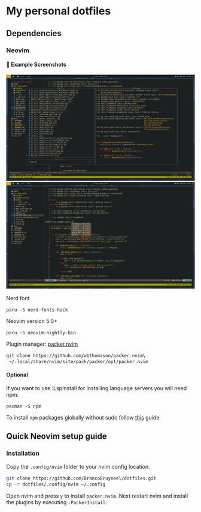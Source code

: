 # My personal dotfiles

## Dependencies

### Neovim

#### :camera_flash: Example Screenshots

![telescope](./Pictures/screenshots/test4.png)
![lsp](./Pictures/screenshots/test5.png)

Nerd font

```
paru -S nerd-fonts-hack
```

Neovim version 5.0+

```
paru -S neovim-nightly-bin
```

Plugin manager: [packer.nvim](https://github.com/wbthomason/packer.nvim)

```
git clone https://github.com/wbthomason/packer.nvim\
 ~/.local/share/nvim/site/pack/packer/opt/packer.nvim
```

#### Optional

If you want to use :LspInstall for installing language servers you will need npm.

```
pacman -S npm
```

To install `npm` packages globally without sudo follow [this](https://github.com/sindresorhus/guides/blob/main/npm-global-without-sudo.md) guide

## Quick Neovim setup guide

### Installation

Copy the `.config/nvim` folder to your nvim config location.

```sh
git clone https://github.com/BrancoBruyneel/dotfiles.git
cp -r dotfiles/.config/nvim ~/.config
```

Open nvim and press `y` to install `packer.nvim`.
Next restart nvim and install the plugins by executing `:PackerInstall`.
